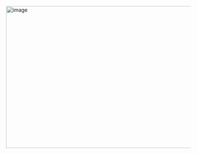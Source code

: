 <img width="621" height="388" alt="image" src="https://github.com/user-attachments/assets/42903c04-c48b-48c4-aca3-38f0f309b842" />
